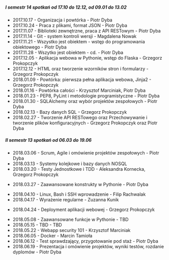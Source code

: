 ##### I semestr 14 spotkań od 17.10 do 12.12, od 09.01 do 13.02

 - 2017.10.17 - Organizacja i powtórka - Piotr Dyba
 - 2017.10.24 - Praca z plikami, format JSON - Piotr Dyba
 - 2017.11.07 - Biblioteki zewnętrzne, praca z API RESTowym - Piotr Dyba
 - 2017.11.14 - Git - system kontroli wersji - Magdalena Nowak
 - 2017.11.21 - Wszystko jest obiektem - wstęp do programowania obiektowego - Piotr Dyba
 - 2017.11.28 - Wszytko jest obiektem - cd. - Piotr Dyba
 - 2017.12.05 - Aplikacja webowa w Pythonie, wstęp do Flaska - Grzegorz Prokopczyk
 - 2017.12.12 - HTML oraz tworzenie wzorników stron i formularzy - Grzegorz Prokopczyk
 - 2018.01.09 - Powtórka: pierwsza pełna aplikacja webowa, Jinja2 - Grzegorz Prokopczyk
 - 2018.01.16 - Powtórka całości - Krzysztof Marciniak, Piotr Dyba
 - 2018.01.23 - PEP8, PyLint i metodologie programistyczne - Piotr Dyba
 - 2018.01.30 - SQLAlchemy oraz wybór projektów zespołowych - Piotr Dyba
 - 2018.02.13 - Bazy danych SQL - Grzegorz Prokopczyk
 - 2018.02.27 - Tworzenie API RESTowego oraz Przechowywanie i tworzenie plików konfiguracyjnych - Grzegorz Prokopczyk oraz Piotr Dyba

##### II semestr 13 spotkań od 06.03 do 19.06

 - 2018.03.06 - Scrum, Agile i omówienie projektów zespołowych - Piotr Dyba
 - 2018.03.13 - Systemy kolejkowe i bazy danych NOSQL
 - 2018.03.20 - Testy Jednostkowe i TDD - Aleksandra Kornecka, Grzegorz Prokopczyk
 + 2018.03.27 - Zaawansowane konstrukty w Pythonie - Piotr Dyba
 - 2018.04.10 - Linux, Bash i SSH wprowadzenie - Filip Rachwalak
 - 2018.04.17 - Wyrażenie regularne - Zuzanna Kunik
 + 2018.04.24 - Deployment aplikacji webowej - Grzegorz Prokopczyk
 - 2018.05.08 - Zaawansowane funkcje w Pythonie - TBD
 - 2018.05.15 - TBD - TBD
 - 2018.05.22 - Webapp security 101 - Krzysztof Marciniak
 - 2018.06.05 - Docker - Marcin Tamioła
 - 2018.06.12 - Test sprawdzający, przygotowanie pod staż - Piotr Dyba
 - 2018.06.19 - Prezentacja i omówienie projektów, wyniki testów, rozdanie dyplomów - Piotr Dyba